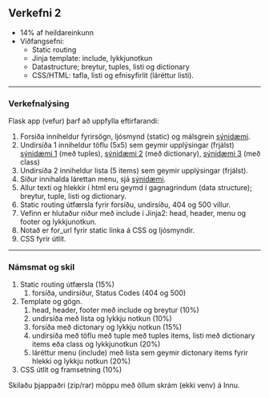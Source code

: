 ## Verkefni 2 
- 14% af heildareinkunn
- Viðfangsefni: 
   - Static routing
   - Jinja template: include, lykkjunotkun
   - Datastructure; breytur, tuples, listi og dictionary
   - CSS/HTML: tafla, listi og efnisyfirlit (láréttur listi).
   
---

### Verkefnalýsing 

Flask app (vefur) þarf að uppfylla eftirfarandi:

1. Forsíða inniheldur fyrirsögn, ljósmynd (static) og málsgrein [sýnidæmi](https://css-tricks.com/how-do-you-make-a-layout-with-pictures-down-one-side-of-a-page-matched-up-with-paragraphs-on-the-other-side/). 
1. Undirsíða 1 inniheldur töflu (5x5) sem geymir upplýsingar (frjálst) <br>[sýnidæmi 1](https://www.youtube.com/watch?v=mCy52I4exTU&ab_channel=teclado) (með tuples), [sýnidæmi 2](https://www.folkstalk.com/2022/09/jinja-table-template-with-code-examples.html) (með dictionary), [sýnidæmi 3](https://flask-table.readthedocs.io/en/stable/) (með class)
1. Undirsíða 2 inniheldur lista (5 items) sem geymir upplýsingar (frjálst).
1. Síður innihalda lárettan menu, sjá [sýnidæmi](https://hackersandslackers.com/flask-jinja-templates/).
1. Allur texti og hlekkir í html eru geymd í gagnagrindum (data structure); breytur, tuple, listi og dictionary.
1. Static routing útfærsla fyrir forsíðu, undirsíðu, 404 og 500 villur.
1. Vefinn er hlutaður niður með include í Jinja2: head, header, menu og footer og lykkjunotkun.
1. Notað er for_url fyrir static linka á CSS og ljósmyndir.
1. CSS fyrir útlit.

---

### Námsmat og skil 

1. Static routing útfærsla (15%) 
   1. forsíða, undirsíður, Status Codes (404 og 500)
2. Template og gögn.
   1. head, header, footer með include og breytur (10%)
   1. undirsíða með lista og lykkju notkun (10%)
   1. forsíða með dictonary og lykkju notkun (15%)
   1. undirsíða með töflu með tuple með tuples items, listi með dictionary items eða class og lykkjunotkun (20%) 
   1. láréttur menu (include) með lista sem geymir dictonary items fyrir hlekki og lykkju notkun (20%)
3. CSS útlit og framsetning (10%)

Skilaðu þjappaðri (zip/rar) möppu með öllum skrám (ekki venv) á Innu.


